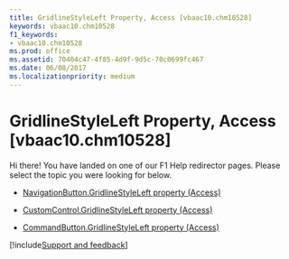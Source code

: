 ```yaml
---
title: GridlineStyleLeft Property, Access [vbaac10.chm10528]
keywords: vbaac10.chm10528
f1_keywords:
- vbaac10.chm10528
ms.prod: office
ms.assetid: 70404c47-4f85-4d9f-9d5c-70c0699fc467
ms.date: 06/08/2017
ms.localizationpriority: medium
---
```



# GridlineStyleLeft Property, Access [vbaac10.chm10528]

Hi there! You have landed on one of our F1 Help redirector pages. Please select the topic you were looking for below.

- [NavigationButton.GridlineStyleLeft property (Access)](https://msdn.microsoft.com/library/ac511d98-b426-bc33-3973-38500fe4add5%28Office.15%29.aspx)

- [CustomControl.GridlineStyleLeft property (Access)](https://msdn.microsoft.com/library/594c56fb-d8d5-a9af-dc40-d29a9dffd02d%28Office.15%29.aspx)

- [CommandButton.GridlineStyleLeft property (Access)](https://msdn.microsoft.com/library/4e98dccd-e0d6-b24c-0a7a-f8dd54907fa0%28Office.15%29.aspx)

[!include[Support and feedback](~/includes/feedback-boilerplate.md)]